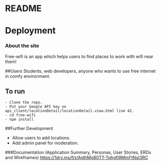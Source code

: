 # README

# Deployment

 

### About the site

Free-wifi is an app which helps users to find places to work with wifi near them!


##Users
	Students, web developers, anyone who wants to use free internet in comfy environment.


## To run
	- Clone the repo.
	- Put your Google API key on api_client/locationDetail/locationDetail.view.html line 42. 
	- cd free-wifi
	- npm install
  

##Further Development
  - Allow users to add locations.
  - Add admin panel for moderation.

  
###Documentation (Application Summary, Personas, User Stories, ERDs and Wireframes)
	https://1drv.ms/f/s!AjdhMg80TT-Tphgfi9MmFtNst3RC